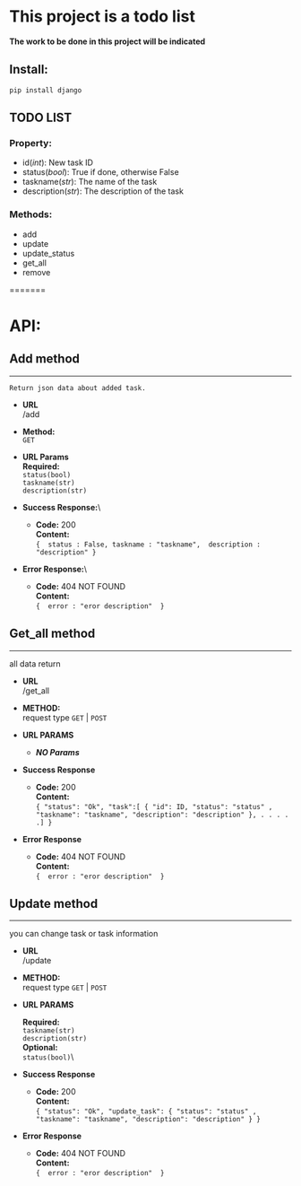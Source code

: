 # This project is a todo list

**The work to be done in this project will be indicated**

## **Install:**

`pip install django`

## TODO LIST
### Property:
- id(*int*): New task ID
- status(*bool*): True if done, otherwise False
- taskname(*str*): The name of the task
- description(*str*): The description of the task

### Methods:
- add
- update
- update_status
- get_all
- remove


=======
# API:

## **Add method**
----
	Return json data about added task.

- **URL**\
	/add

- **Method:**\
  `GET`

- **URL Params**\
  **Required:**\
  `status(bool)`\
  `taskname(str)`\
  `description(str)` 

- **Success Response:**\

  - **Code:** 200\
    **Content:**\
           `{ 
              status : False,
              taskname : "taskname", 
              description : "description"
            }`
 
- **Error Response:**\

  - **Code:** 404 NOT FOUND\
    **Content:**\
           `{ 
              error : "eror description" 
            }`


## **Get_all method**
----
  all data return

* **URL**\
  /get_all

* **METHOD:**\
  request type
  `GET` | `POST`

* **URL PARAMS**

  * ***NO Params***

* **Success Response**

  * **Code:** 200 \
    **Content:**\
     `{
				"status": "Ok",
				"task":[
					{
						"id": ID,
						"status": "status" ,
						"taskname": "taskname",
						"description": "description"
					},
					. . . . .]
			}`

* **Error Response**

  * **Code:** 404 NOT FOUND\
    **Content:**\
           `{ 
              error : "eror description" 
            }`

## **Update method**
----
  you can change task or task information 

* **URL**\
  /update

* **METHOD:**\
  request type
  `GET` | `POST`

* **URL PARAMS**

  **Required:**\
  `taskname(str)`\
  `description(str)`\
  **Optional:**\
  `status(bool)`\

* **Success Response**

  * **Code:** 200 \
    **Content:**\
     `{
				"status": "Ok",
				"update_task":
                        {
                          "status": "status" ,
                          "taskname": "taskname",
                          "description": "description"
                        }
			}`

* **Error Response**

  * **Code:** 404 NOT FOUND\
    **Content:**\
           `{ 
              error : "eror description" 
            }`

